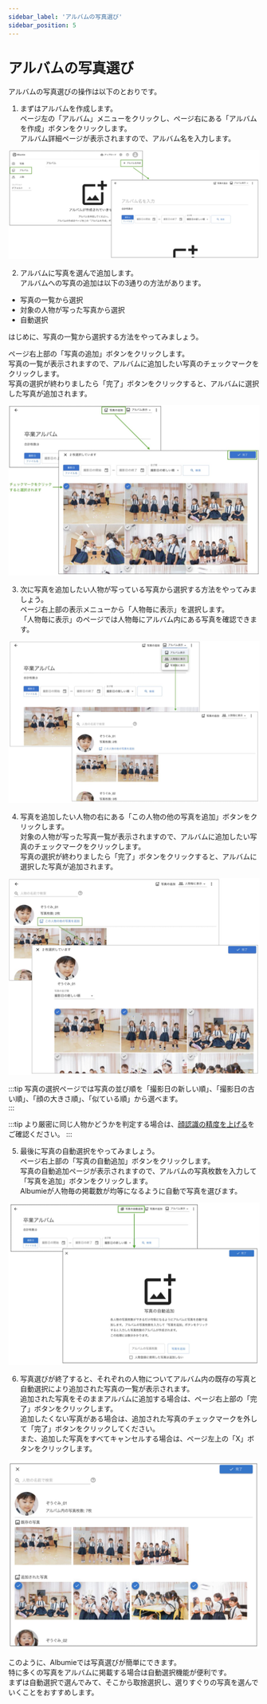 ```yaml
---
sidebar_label: 'アルバムの写真選び'
sidebar_position: 5
---
```


# アルバムの写真選び
アルバムの写真選びの操作は以下のとおりです。

1. まずはアルバムを作成します。  
ページ左の「アルバム」メニューをクリックし、ページ右にある「アルバムを作成」ボタンをクリックします。  
アルバム詳細ページが表示されますので、アルバム名を入力します。

 ![アルバムの選択](/img/docs/create-album.jpg)

2. アルバムに写真を選んで追加します。  
アルバムへの写真の追加は以下の3通りの方法があります。

 <ul>
   <li>写真の一覧から選択</li>
   <li>対象の人物が写った写真から選択</li>
   <li>自動選択</li>
 </ul>

     
 はじめに、写真の一覧から選択する方法をやってみましょう。  

 ページ右上部の「写真の追加」ボタンをクリックします。  
写真の一覧が表示されますので、アルバムに追加したい写真のチェックマークをクリックします。  
写真の選択が終わりましたら「完了」ボタンをクリックすると、アルバムに選択した写真が追加されます。

 ![写真一覧から写真を選択](/img/docs/select-photo-from-photos.jpg)

3. 次に写真を追加したい人物が写っている写真から選択する方法をやってみましょう。  
ページ右上部の表示メニューから「人物毎に表示」を選択します。  
「人物毎に表示」のページでは人物毎にアルバム内にある写真を確認できます。  

 ![人物毎に表示](/img/docs/album-by-person.jpg)


4. 写真を追加したい人物の右にある「この人物の他の写真を追加」ボタンをクリックします。  
対象の人物が写った写真一覧が表示されますので、アルバムに追加したい写真のチェックマークをクリックします。  
写真の選択が終わりましたら「完了」ボタンをクリックすると、アルバムに選択した写真が追加されます。

 ![人物の写真一覧から選択](/img/docs/select-photo-from-person-photos.jpg)

:::tip
写真の選択ページでは写真の並び順を「撮影日の新しい順」、「撮影日の古い順」、「顔の大きさ順」、「似ている順」から選べます。  
:::

:::tip
より厳密に同じ人物かどうかを判定する場合は、[顔認識の精度を上げる](/advanced/face-recognition-accuracy)をご確認ください。
:::

5. 最後に写真の自動選択をやってみましょう。  
ページ右上部の「写真の自動追加」ボタンをクリックします。  
写真の自動追加ページが表示されますので、アルバムの写真枚数を入力して「写真を追加」ボタンをクリックします。  
Albumieが人物毎の掲載数が均等になるように自動で写真を選びます。  

 ![写真の自動追加](/img/docs/auto-select-photos.jpg)

6. 写真選びが終了すると、それぞれの人物についてアルバム内の既存の写真と自動選択により追加された写真の一覧が表示されます。  
追加された写真をそのままアルバムに追加する場合は、ページ右上部の「完了」ボタンをクリックします。  
追加したくない写真がある場合は、追加された写真のチェックマークを外して「完了」ボタンをクリックしてください。  
また、追加した写真をすべてキャンセルする場合は、ページ左上の「X」ボタンをクリックします。

 ![写真の自動追加](/img/docs/auto-select-photos-completed.jpg)

このように、Albumieでは写真選びが簡単にできます。  
特に多くの写真をアルバムに掲載する場合は自動選択機能が便利です。  
まずは自動選択で選んでみて、そこから取捨選択し、選りすぐりの写真を選んでいくことをおすすめします。
